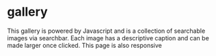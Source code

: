 # gallery

This gallery is powered by Javascript and is a collection of searchable images via searchbar. Each image has a descriptive caption and can be made larger once clicked.
This page is also responsive
